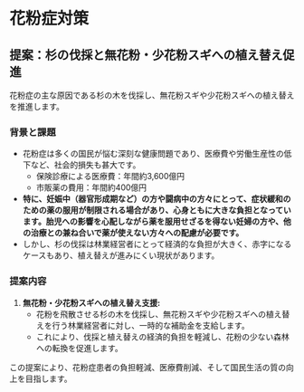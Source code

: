 # 花粉症対策

## 提案：杉の伐採と無花粉・少花粉スギへの植え替え促進

花粉症の主な原因である杉の木を伐採し、無花粉スギや少花粉スギへの植え替えを推進します。

### 背景と課題

*   花粉症は多くの国民が悩む深刻な健康問題であり、医療費や労働生産性の低下など、社会的損失も甚大です。
    *   保険診療による医療費：年間約3,600億円
    *   市販薬の費用：年間約400億円
*   **特に、妊娠中（器官形成期など）の方や闘病中の方々にとって、症状緩和のための薬の服用が制限される場合があり、心身ともに大きな負担となっています。胎児への影響を心配しながら薬を服用せざるを得ない妊婦の方や、他の治療との兼ね合いで薬が使えない方々への配慮が必要です。**
*   しかし、杉の伐採は林業経営者にとって経済的な負担が大きく、赤字になるケースもあり、植え替えが進みにくい現状があります。

### 提案内容

1.  **無花粉・少花粉スギへの植え替え支援:**
    *   花粉を飛散させる杉の木を伐採し、無花粉スギや少花粉スギへの植え替えを行う林業経営者に対し、一時的な補助金を支給します。
    *   これにより、伐採と植え替えの経済的負担を軽減し、花粉の少ない森林への転換を促進します。

この提案により、花粉症患者の負担軽減、医療費削減、そして国民生活の質の向上を目指します。
